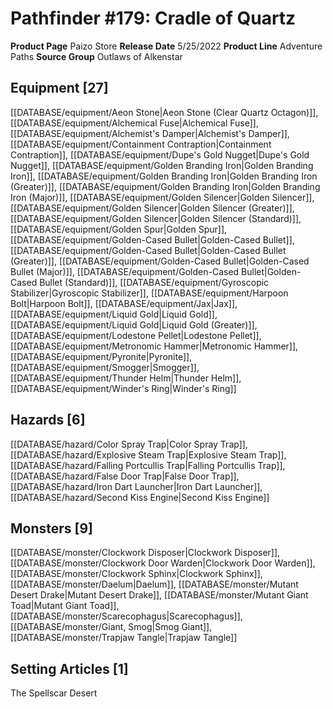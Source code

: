 ﻿---
id: '122'
name: Pathfinder 179. Cradle of Quartz
rarity: Common
type: Source

---
# Pathfinder #179: Cradle of Quartz

**Product Page** Paizo Store
**Release Date** 5/25/2022
**Product Line** Adventure Paths
**Source Group** Outlaws of Alkenstar

## Equipment [27]

[[DATABASE/equipment/Aeon Stone|Aeon Stone (Clear Quartz Octagon)]], [[DATABASE/equipment/Alchemical Fuse|Alchemical Fuse]], [[DATABASE/equipment/Alchemist's Damper|Alchemist's Damper]], [[DATABASE/equipment/Containment Contraption|Containment Contraption]], [[DATABASE/equipment/Dupe's Gold Nugget|Dupe's Gold Nugget]], [[DATABASE/equipment/Golden Branding Iron|Golden Branding Iron]], [[DATABASE/equipment/Golden Branding Iron|Golden Branding Iron (Greater)]], [[DATABASE/equipment/Golden Branding Iron|Golden Branding Iron (Major)]], [[DATABASE/equipment/Golden Silencer|Golden Silencer]], [[DATABASE/equipment/Golden Silencer|Golden Silencer (Greater)]], [[DATABASE/equipment/Golden Silencer|Golden Silencer (Standard)]], [[DATABASE/equipment/Golden Spur|Golden Spur]], [[DATABASE/equipment/Golden-Cased Bullet|Golden-Cased Bullet]], [[DATABASE/equipment/Golden-Cased Bullet|Golden-Cased Bullet (Greater)]], [[DATABASE/equipment/Golden-Cased Bullet|Golden-Cased Bullet (Major)]], [[DATABASE/equipment/Golden-Cased Bullet|Golden-Cased Bullet (Standard)]], [[DATABASE/equipment/Gyroscopic Stabilizer|Gyroscopic Stabilizer]], [[DATABASE/equipment/Harpoon Bolt|Harpoon Bolt]], [[DATABASE/equipment/Jax|Jax]], [[DATABASE/equipment/Liquid Gold|Liquid Gold]], [[DATABASE/equipment/Liquid Gold|Liquid Gold (Greater)]], [[DATABASE/equipment/Lodestone Pellet|Lodestone Pellet]], [[DATABASE/equipment/Metronomic Hammer|Metronomic Hammer]], [[DATABASE/equipment/Pyronite|Pyronite]], [[DATABASE/equipment/Smogger|Smogger]], [[DATABASE/equipment/Thunder Helm|Thunder Helm]], [[DATABASE/equipment/Winder's Ring|Winder's Ring]]

## Hazards [6]

[[DATABASE/hazard/Color Spray Trap|Color Spray Trap]], [[DATABASE/hazard/Explosive Steam Trap|Explosive Steam Trap]], [[DATABASE/hazard/Falling Portcullis Trap|Falling Portcullis Trap]], [[DATABASE/hazard/False Door Trap|False Door Trap]], [[DATABASE/hazard/Iron Dart Launcher|Iron Dart Launcher]], [[DATABASE/hazard/Second Kiss Engine|Second Kiss Engine]]

## Monsters [9]

[[DATABASE/monster/Clockwork Disposer|Clockwork Disposer]], [[DATABASE/monster/Clockwork Door Warden|Clockwork Door Warden]], [[DATABASE/monster/Clockwork Sphinx|Clockwork Sphinx]], [[DATABASE/monster/Daelum|Daelum]], [[DATABASE/monster/Mutant Desert Drake|Mutant Desert Drake]], [[DATABASE/monster/Mutant Giant Toad|Mutant Giant Toad]], [[DATABASE/monster/Scarecophagus|Scarecophagus]], [[DATABASE/monster/Giant, Smog|Smog Giant]], [[DATABASE/monster/Trapjaw Tangle|Trapjaw Tangle]]

## Setting Articles [1]

The Spellscar Desert